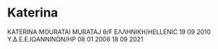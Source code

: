 # Katerina
KATERINA 
MOURATAI 
MURATAJ 
θ/F 
ΕΛΛΗΝΙΚΗ/HELLENIC
19 09 2010 
Υ.Δ.Ε.Ε.ΙΩΑΝΝΙΝΩΝ/HP 
08 01 2008
18 09 2021
